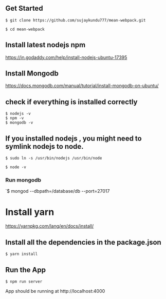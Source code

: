 
 ## Get Started

  `$ git clone https://github.com/sujaykundu777/mean-webpack.git`

  `$ cd mean-webpack`

## Install latest nodejs npm

https://in.godaddy.com/help/install-nodejs-ubuntu-17395

## Install Mongodb

https://docs.mongodb.com/manual/tutorial/install-mongodb-on-ubuntu/


## check if everything is installed correctly

```
$ nodejs -v
$ npm -v
$ mongodb -v
```

## If you installed nodejs , you might need to symlink nodejs to node.

`$ sudo ln -s /usr/bin/nodejs /usr/bin/node`

`$ node -v`

### Run mongodb

`$ mongod  --dbpath=/database/db --port=27017

# Install yarn

https://yarnpkg.com/lang/en/docs/install/

## Install all the dependencies in the package.json

`$ yarn install`

## Run the App

`$ npm run server`

App should be running at http://localhost:4000
